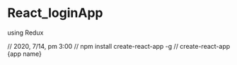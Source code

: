 # React_loginApp
using Redux 

// 2020, 7/14, pm 3:00
// npm install create-react-app -g
// create-react-app {app name}

